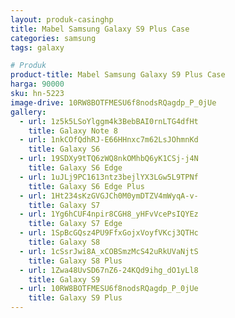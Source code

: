 ```yaml
---
layout: produk-casinghp
title: Mabel Samsung Galaxy S9 Plus Case
categories: samsung
tags: galaxy

# Produk
product-title: Mabel Samsung Galaxy S9 Plus Case
harga: 90000
sku: hn-5223
image-drive: 10RW8BOTFMESU6f8nodsRQagdp_P_0jUe
gallery:
  - url: 1z5k5LSoYlggm4k3BebBAI0rnLTG4dfHt
    title: Galaxy Note 8
  - url: 1nkCOfQdhRJ-E66HHnxc7m62LsJOhmnKd
    title: Galaxy S6
  - url: 19SDXy9tTQ6zWQ8nkOMhbQ6yK1CSj-j4N
    title: Galaxy S6 Edge
  - url: 1uJLj9PC1613ntz3bejlYX3LGw5L9TPNf
    title: Galaxy S6 Edge Plus
  - url: 1Ht234sKzGVGJCh0M0ymDTZV4mWyqA-v-
    title: Galaxy S7
  - url: 1Yg6hCUF4npir8CGH8_yHFvVcePsIQYEz
    title: Galaxy S7 Edge
  - url: 1SpBcGQsz4PU9FfxGojxVoyfVKcj3QTHc
    title: Galaxy S8
  - url: 1cSsrJwi8A_xCOBSmzMcS42uRkUVaNjtS
    title: Galaxy S8 Plus
  - url: 1Zwa48UvSD67nZ6-24KQd9ihg_dO1yLl8
    title: Galaxy S9
  - url: 10RW8BOTFMESU6f8nodsRQagdp_P_0jUe
    title: Galaxy S9 Plus
---
```

